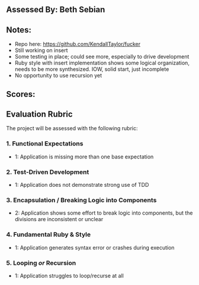 ## Assessed By: Beth Sebian

## Notes:
* Repo here: https://github.com/KendallTaylor/fucker
* Still working on insert
* Some testing in place; could see more, especially to drive development
* Ruby style with insert implementation shows some logical organization, needs to be more synthesized. IOW, solid start, just incomplete
* No opportunity to use recursion yet

## Scores:

## Evaluation Rubric

The project will be assessed with the following rubric:

### 1. Functional Expectations
* 1: Application is missing more than one base expectation

### 2. Test-Driven Development
* 1: Application does not demonstrate strong use of TDD

### 3. Encapsulation / Breaking Logic into Components
* 2: Application shows some effort to break logic into components, but the divisions are inconsistent or unclear

### 4. Fundamental Ruby & Style
* 1:  Application generates syntax error or crashes during execution

### 5. Looping *or* Recursion 
* 1: Application struggles to loop/recurse at all
